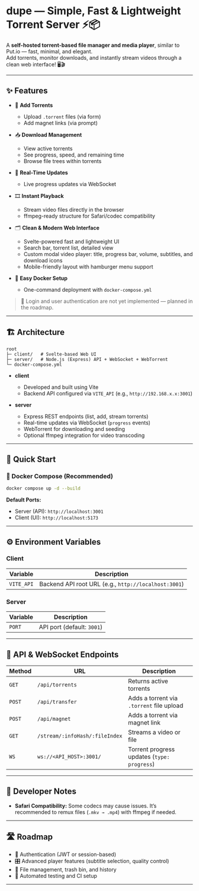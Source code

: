# dupe — Simple, Fast & Lightweight Torrent Server ⚡📦

A **self-hosted torrent-based file manager and media player**, similar to Put.io — fast, minimal, and elegant.  
Add torrents, monitor downloads, and instantly stream videos through a clean web interface! 🖥️🎬

---

## ✨ Features

- 🧲 **Add Torrents**  
  - Upload `.torrent` files (via form)  
  - Add magnet links (via prompt)

- 📥 **Download Management**  
  - View active torrents  
  - See progress, speed, and remaining time  
  - Browse file trees within torrents

- 🔴 **Real-Time Updates**  
  - Live progress updates via WebSocket

- 🎞️ **Instant Playback**  
  - Stream video files directly in the browser  
  - ffmpeg-ready structure for Safari/codec compatibility

- 🗂️ **Clean & Modern Web Interface**  
  - Svelte-powered fast and lightweight UI  
  - Search bar, torrent list, detailed view  
  - Custom modal video player: title, progress bar, volume, subtitles, and download icons  
  - Mobile-friendly layout with hamburger menu support

- 🐳 **Easy Docker Setup**  
  - One-command deployment with `docker-compose.yml`

> 📝 Login and user authentication are not yet implemented — planned in the roadmap.

---

## 🏗️ Architecture

```
root
├─ client/   # Svelte-based Web UI
├─ server/   # Node.js (Express) API + WebSocket + WebTorrent
└─ docker-compose.yml
```

- **client**  
  - Developed and built using Vite  
  - Backend API configured via `VITE_API` (e.g., `http://192.168.x.x:3001`)

- **server**  
  - Express REST endpoints (list, add, stream torrents)  
  - Real-time updates via WebSocket (`progress` events)  
  - WebTorrent for downloading and seeding  
  - Optional ffmpeg integration for video transcoding

---

## 🚀 Quick Start

### 🐳 Docker Compose (Recommended)
```bash
docker compose up -d --build
```

**Default Ports:**
- Server (API): `http://localhost:3001`
- Client (UI): `http://localhost:5173`

---

## ⚙️ Environment Variables

### Client
| Variable | Description |
|-----------|--------------|
| `VITE_API` | Backend API root URL (e.g., `http://localhost:3001`) |

### Server
| Variable | Description |
|-----------|--------------|
| `PORT` | API port (default: `3001`) |

---

## 🔌 API & WebSocket Endpoints

| Method | URL | Description |
|--------|-----|-------------|
| `GET` | `/api/torrents` | Returns active torrents |
| `POST` | `/api/transfer` | Adds a torrent via `.torrent` file upload |
| `POST` | `/api/magnet` | Adds a torrent via magnet link |
| `GET` | `/stream/:infoHash/:fileIndex` | Streams a video or file |
| `WS` | `ws://<API_HOST>:3001/` | Torrent progress updates (`type: progress`) |

---

## 🧠 Developer Notes

- **Safari Compatibility:** Some codecs may cause issues. It’s recommended to remux files (`.mkv → .mp4`) with ffmpeg if needed.  

---

## 🛣️ Roadmap

- 🔐 Authentication (JWT or session-based)  
- 🎛️ Advanced player features (subtitle selection, quality control)  
- 🧹 File management, trash bin, and history  
- 🧪 Automated testing and CI setup

---
